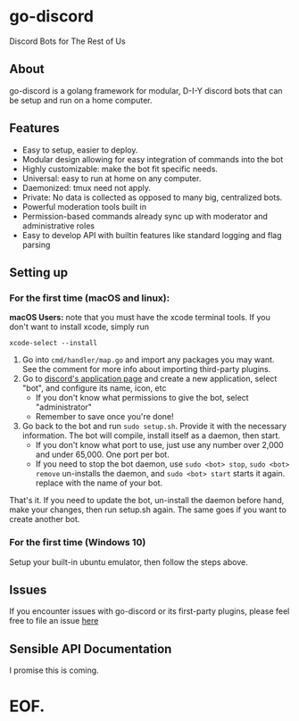 # go-discord

Discord Bots for The Rest of Us

## About

go-discord is a golang framework for modular, D-I-Y discord bots that
can be setup and run on a home computer.

## Features

- Easy to setup, easier to deploy.
- Modular design allowing for easy integration of commands into the
  bot
- Highly customizable: make the bot fit specific needs.
- Universal: easy to run at home on any computer.
- Daemonized: tmux need not apply.
- Private: No data is collected as opposed to many big, centralized
  bots.
- Powerful moderation tools built in 
- Permission-based commands already sync up with moderator and
  administrative roles
- Easy to develop API with builtin features like standard logging and
  flag parsing

## Setting up

### For the first time (macOS and linux):

**macOS Users:** note that you must have the xcode terminal tools. If
you don't want to install xcode, simply run
    
    xcode-select --install

1. Go into `cmd/handler/map.go` and import any packages you may want.
   See the comment for more info about importing third-party plugins.
2. Go to [discord's application
   page](http://discordapp.com/developers/applications/) and create
   a new application, select "bot", and configure its name, icon, etc
   - If you don't know what permissions to give the bot, select
     "administrator"
   - Remember to save once you're done!
3. Go back to the bot and run `sudo setup.sh`. Provide it with the
   necessary information. The bot will compile, install itself as
   a daemon, then start.
   - If you don't know what port to use, just use any number over
     2,000 and under 65,000. One port per bot.
   - If you need to stop the bot daemon, use `sudo <bot> stop`, `sudo
     <bot> remove` un-installs the daemon, and `sudo <bot> start`
     starts it again. replace <bot> with the name of your bot.

That's it. If you need to update the bot, un-install the daemon before
hand, make your changes, then run setup.sh again. The same goes if you
want to create another bot.

### For the first time (Windows 10)

Setup your built-in ubuntu emulator, then follow the steps above.

## Issues

If you encounter issues with go-discord or its first-party plugins,
please feel free to file an issue
[here](https://github.com/whitman-colm/go-discord/issues/)

## Sensible API Documentation

I promise this is coming.

# EOF.
